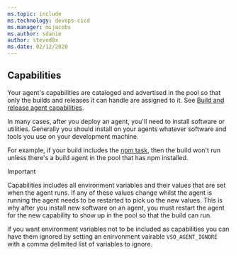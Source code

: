 ```yaml
---
ms.topic: include
ms.technology: devops-cicd
ms.manager: mijacobs
ms.author: sdanie
author: steved0x
ms.date: 02/12/2020
---
```


## Capabilities

Your agent's capabilities are cataloged and advertised in the pool so that only the builds and releases it can handle are assigned to it. See [Build and release agent capabilities](../agents.md#capabilities). 

In many cases, after you deploy an agent, you'll need to install software or utilities. Generally you should install on your agents whatever software and tools you use on your development machine.

For example, if your build includes the [npm task](../../tasks/package/npm.md), then the build won't run unless there's a build agent in the pool that has npm installed.

> [!IMPORTANT]
> 
> Capabilities includes all environment variables and their values that are set when the agent runs. If any of these values change whilst the agent is running the agent needs to be restarted to pick uo the new values. This is why after you install new software on an agent, you must restart the agent for the new capability to show up in the pool so that the build can run.
> 
> if you want environment variables not to be included as capabilities you can have them ignored by setting an enirvonment vairable `VSO_AGENT_IGNORE` with a comma delimited list of variables to ignore. 
